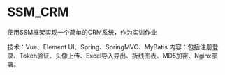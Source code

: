 # SSM_CRM
使用SSM框架实现一个简单的CRM系统，作为实训作业

技术：Vue、Element UI、Spring、SpringMVC、MyBatis
内容：包括注册登录、Token验证、头像上传、Excel导入导出、折线图表、MD5加密、Nginx部署。
